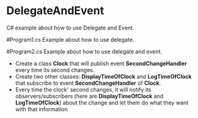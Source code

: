 # DelegateAndEvent
C# example about how to use Delegate and Event.

#Program1.cs
Example about how to use delegate.

#Program2.cs
Example about how to use delegate and event. 
- Create a class **Clock** that will publish event **SecondChangeHandler** every time its second changes.
- Create two other classes: **DisplayTimeOfClock** and **LogTimeOfClock** that subscribe to event **SecondChangeHandler** of **Clock**. 
- Every time the clock' second changes, it will notify its observers/subscribers (here are **DisplayTimeOfClock** and **LogTimeOfClock**) about the change and let them do what they want with that information
